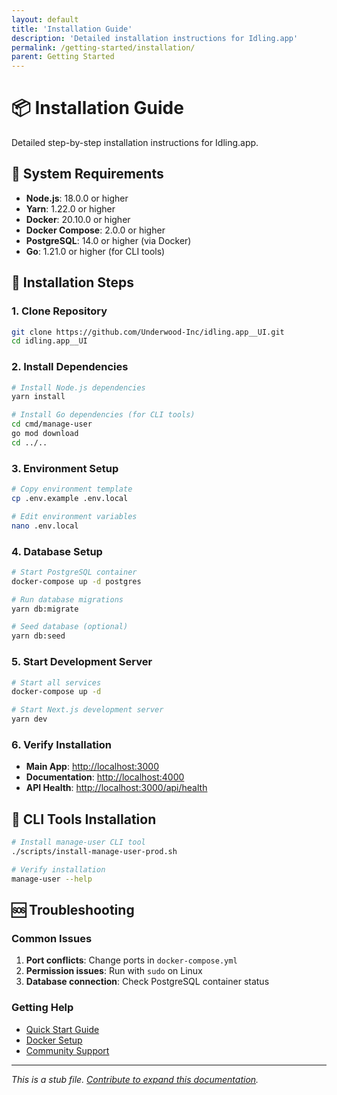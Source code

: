 ```yaml
---
layout: default
title: 'Installation Guide'
description: 'Detailed installation instructions for Idling.app'
permalink: /getting-started/installation/
parent: Getting Started
---
```


# 📦 Installation Guide

Detailed step-by-step installation instructions for Idling.app.

## 🔧 System Requirements

- **Node.js**: 18.0.0 or higher
- **Yarn**: 1.22.0 or higher
- **Docker**: 20.10.0 or higher
- **Docker Compose**: 2.0.0 or higher
- **PostgreSQL**: 14.0 or higher (via Docker)
- **Go**: 1.21.0 or higher (for CLI tools)

## 🚀 Installation Steps

### 1. Clone Repository

```bash
git clone https://github.com/Underwood-Inc/idling.app__UI.git
cd idling.app__UI
```

### 2. Install Dependencies

```bash
# Install Node.js dependencies
yarn install

# Install Go dependencies (for CLI tools)
cd cmd/manage-user
go mod download
cd ../..
```

### 3. Environment Setup

```bash
# Copy environment template
cp .env.example .env.local

# Edit environment variables
nano .env.local
```

### 4. Database Setup

```bash
# Start PostgreSQL container
docker-compose up -d postgres

# Run database migrations
yarn db:migrate

# Seed database (optional)
yarn db:seed
```

### 5. Start Development Server

```bash
# Start all services
docker-compose up -d

# Start Next.js development server
yarn dev
```

### 6. Verify Installation

- **Main App**: [http://localhost:3000](http://localhost:3000)
- **Documentation**: [http://localhost:4000](http://localhost:4000)
- **API Health**: [http://localhost:3000/api/health](http://localhost:3000/api/health)

## 🔧 CLI Tools Installation

```bash
# Install manage-user CLI tool
./scripts/install-manage-user-prod.sh

# Verify installation
manage-user --help
```

## 🆘 Troubleshooting

### Common Issues

1. **Port conflicts**: Change ports in `docker-compose.yml`
2. **Permission issues**: Run with `sudo` on Linux
3. **Database connection**: Check PostgreSQL container status

### Getting Help

- [Quick Start Guide](/getting-started/quickstart/)
- [Docker Setup](/getting-started/docker/)
- [Community Support](/community/)

---

_This is a stub file. [Contribute to expand this documentation](/community/contributing/)._
